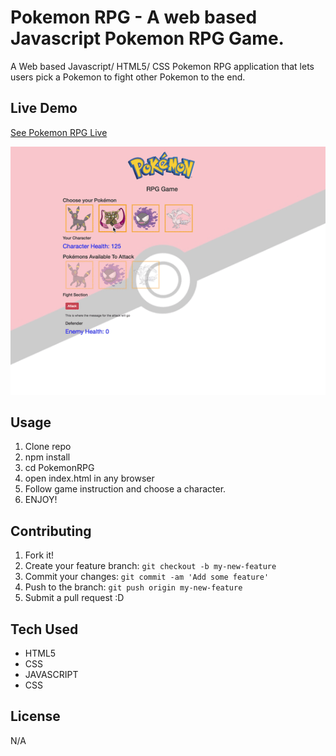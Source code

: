 # Pokemon RPG - A web based Javascript Pokemon RPG Game.  

A Web based Javascript/ HTML5/ CSS Pokemon RPG application that lets users pick a Pokemon to fight other Pokemon to the end.

## Live Demo

[See Pokemon RPG Live](https://pokemonrpgweek4.herokuapp.com/)

![Pokemon RPG](assets/images/PokemonRPG.gif)


## Usage

1. Clone repo
2. npm install
3. cd PokemonRPG
4. open index.html in any browser
5. Follow game instruction and choose a character. 
6. ENJOY! 

## Contributing

1. Fork it!
2. Create your feature branch: `git checkout -b my-new-feature`
3. Commit your changes: `git commit -am 'Add some feature'`
4. Push to the branch: `git push origin my-new-feature`
5. Submit a pull request :D

## Tech Used 

* HTML5 
* CSS 
* JAVASCRIPT 
* CSS 

## License

N/A
